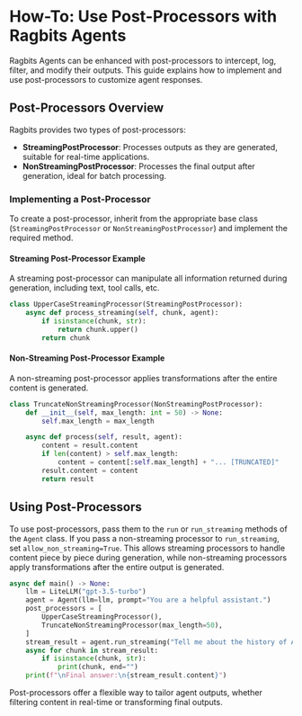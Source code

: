 # How-To: Use Post-Processors with Ragbits Agents

Ragbits Agents can be enhanced with post-processors to intercept, log, filter, and modify their outputs. This guide explains how to implement and use post-processors to customize agent responses.

## Post-Processors Overview

Ragbits provides two types of post-processors:

- **StreamingPostProcessor**: Processes outputs as they are generated, suitable for real-time applications.
- **NonStreamingPostProcessor**: Processes the final output after generation, ideal for batch processing.

### Implementing a Post-Processor

To create a post-processor, inherit from the appropriate base class (`StreamingPostProcessor` or `NonStreamingPostProcessor`) and implement the required method.

#### Streaming Post-Processor Example

A streaming post-processor can manipulate all information returned during generation, including text, tool calls, etc.

```python
class UpperCaseStreamingProcessor(StreamingPostProcessor):
    async def process_streaming(self, chunk, agent):
        if isinstance(chunk, str):
            return chunk.upper()
        return chunk
```

#### Non-Streaming Post-Processor Example

A non-streaming post-processor applies transformations after the entire content is generated.

```python
class TruncateNonStreamingProcessor(NonStreamingPostProcessor):
    def __init__(self, max_length: int = 50) -> None:
        self.max_length = max_length

    async def process(self, result, agent):
        content = result.content
        if len(content) > self.max_length:
            content = content[:self.max_length] + "... [TRUNCATED]"
        result.content = content
        return result
```

## Using Post-Processors

To use post-processors, pass them to the `run` or `run_streaming` methods of the `Agent` class. If you pass a non-streaming processor to `run_streaming`, set `allow_non_streaming=True`. This allows streaming processors to handle content piece by piece during generation, while non-streaming processors apply transformations after the entire output is generated.

```python
async def main() -> None:
    llm = LiteLLM("gpt-3.5-turbo")
    agent = Agent(llm=llm, prompt="You are a helpful assistant.")
    post_processors = [
        UpperCaseStreamingProcessor(),
        TruncateNonStreamingProcessor(max_length=50),
    ]
    stream_result = agent.run_streaming("Tell me about the history of AI.", post_processors=post_processors, allow_non_streaming=True)
    async for chunk in stream_result:
        if isinstance(chunk, str):
            print(chunk, end="")
    print(f"\nFinal answer:\n{stream_result.content}")
```

Post-processors offer a flexible way to tailor agent outputs, whether filtering content in real-time or transforming final outputs.

